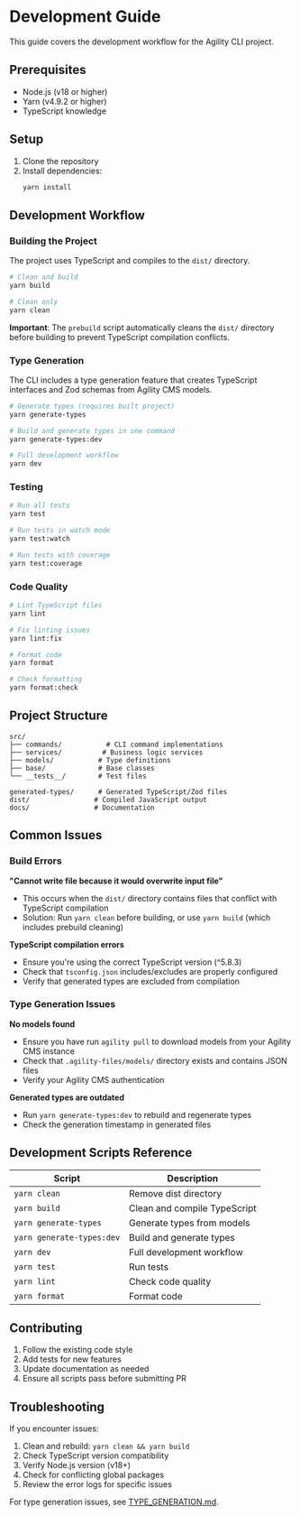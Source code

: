 # Development Guide

This guide covers the development workflow for the Agility CLI project.

## Prerequisites

- Node.js (v18 or higher)
- Yarn (v4.9.2 or higher)
- TypeScript knowledge

## Setup

1. Clone the repository
2. Install dependencies:
   ```bash
   yarn install
   ```

## Development Workflow

### Building the Project

The project uses TypeScript and compiles to the `dist/` directory.

```bash
# Clean and build
yarn build

# Clean only
yarn clean
```

**Important**: The `prebuild` script automatically cleans the `dist/` directory before building to prevent TypeScript compilation conflicts.

### Type Generation

The CLI includes a type generation feature that creates TypeScript interfaces and Zod schemas from Agility CMS models.

```bash
# Generate types (requires built project)
yarn generate-types

# Build and generate types in one command
yarn generate-types:dev

# Full development workflow
yarn dev
```

### Testing

```bash
# Run all tests
yarn test

# Run tests in watch mode
yarn test:watch

# Run tests with coverage
yarn test:coverage
```

### Code Quality

```bash
# Lint TypeScript files
yarn lint

# Fix linting issues
yarn lint:fix

# Format code
yarn format

# Check formatting
yarn format:check
```

## Project Structure

```
src/
├── commands/           # CLI command implementations
├── services/          # Business logic services
├── models/           # Type definitions
├── base/             # Base classes
└── __tests__/        # Test files

generated-types/      # Generated TypeScript/Zod files
dist/                # Compiled JavaScript output
docs/                # Documentation
```

## Common Issues

### Build Errors

**"Cannot write file because it would overwrite input file"**
- This occurs when the `dist/` directory contains files that conflict with TypeScript compilation
- Solution: Run `yarn clean` before building, or use `yarn build` (which includes prebuild cleaning)

**TypeScript compilation errors**
- Ensure you're using the correct TypeScript version (^5.8.3)
- Check that `tsconfig.json` includes/excludes are properly configured
- Verify that generated types are excluded from compilation

### Type Generation Issues

**No models found**
- Ensure you have run `agility pull` to download models from your Agility CMS instance
- Check that `.agility-files/models/` directory exists and contains JSON files
- Verify your Agility CMS authentication

**Generated types are outdated**
- Run `yarn generate-types:dev` to rebuild and regenerate types
- Check the generation timestamp in generated files

## Development Scripts Reference

| Script | Description |
|--------|-------------|
| `yarn clean` | Remove dist directory |
| `yarn build` | Clean and compile TypeScript |
| `yarn generate-types` | Generate types from models |
| `yarn generate-types:dev` | Build and generate types |
| `yarn dev` | Full development workflow |
| `yarn test` | Run tests |
| `yarn lint` | Check code quality |
| `yarn format` | Format code |

## Contributing

1. Follow the existing code style
2. Add tests for new features
3. Update documentation as needed
4. Ensure all scripts pass before submitting PR

## Troubleshooting

If you encounter issues:

1. Clean and rebuild: `yarn clean && yarn build`
2. Check TypeScript version compatibility
3. Verify Node.js version (v18+)
4. Check for conflicting global packages
5. Review the error logs for specific issues

For type generation issues, see [TYPE_GENERATION.md](./TYPE_GENERATION.md).
